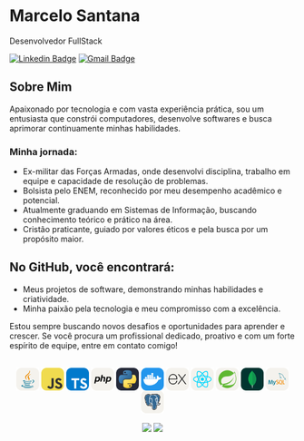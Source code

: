 # Marcelo Santana

Desenvolvedor FullStack

[![Linkedin Badge](https://img.shields.io/badge/-Marcelo%20Nascimento%20de%20Santana-00875f?style=flat-square&logo=Linkedin&logoColor=white)](https://www.linkedin.com/in/marcelodesantana/) 
[![Gmail Badge](https://img.shields.io/badge/-marcelo.255.m.n.s@gmail.com-00875f?style=flat-square&logo=Gmail&logoColor=white)](mailto:marcelo.255.m.n.s@gmail.com)

## Sobre Mim

Apaixonado por tecnologia e com vasta experiência prática, sou um entusiasta que constrói computadores, desenvolve softwares e busca aprimorar continuamente minhas habilidades.

### Minha jornada:

- Ex-militar das Forças Armadas, onde desenvolvi disciplina, trabalho em equipe e capacidade de resolução de problemas.
- Bolsista pelo ENEM, reconhecido por meu desempenho acadêmico e potencial.
- Atualmente graduando em Sistemas de Informação, buscando conhecimento teórico e prático na área.
- Cristão praticante, guiado por valores éticos e pela busca por um propósito maior.

## No GitHub, você encontrará:

- Meus projetos de software, demonstrando minhas habilidades e criatividade.
- Minha paixão pela tecnologia e meu compromisso com a excelência.

Estou sempre buscando novos desafios e oportunidades para aprender e crescer. Se você procura um profissional dedicado, proativo e com um forte espírito de equipe, entre em contato comigo!

<div align="center" style="display: inline_block"><br>
  <!-- Linguagens -->
  <a href="https://www.java.com/pt-BR" target="_blank"><img align="center" alt="Java" height="40" width="40" src="https://raw.githubusercontent.com/tandpfun/skill-icons/main/icons/Java-Light.svg"></a>
  <a href="https://developer.mozilla.org/en-US/docs/Web/JavaScript" target="_blank"><img align="center" alt="JavaScript" height="40" width="40" src="https://raw.githubusercontent.com/tandpfun/skill-icons/main/icons/JavaScript.svg"></a>
  <a href="https://www.typescriptlang.org/" target="_blank"><img align="center" alt="TypeScript" height="40" width="40" src="https://raw.githubusercontent.com/tandpfun/skill-icons/main/icons/TypeScript.svg"></a>
  <a href="https://www.php.net/" target="_blank"><img align="center" alt="PHP" height="40" width="40" src="https://raw.githubusercontent.com/tandpfun/skill-icons/main/icons/PHP-Light.svg"></a>
  <a href="https://www.python.org/" target="_blank"><img align="center" alt="Python" height="40" width="40" src="https://raw.githubusercontent.com/tandpfun/skill-icons/main/icons/Python-Dark.svg"></a>
  <!-- Frameworks -->
  <a href="https://www.docker.com/" target="_blank"><img align="center" alt="Docker" height="40" width="40" src="https://raw.githubusercontent.com/tandpfun/skill-icons/main/icons/Docker.svg"></a>
  <a href="https://expressjs.com/" target="_blank"><img align="center" alt="ExpressJS" height="40" width="40" src="https://raw.githubusercontent.com/tandpfun/skill-icons/main/icons/ExpressJS-Light.svg"></a>
  <a href="https://reactjs.org/" target="_blank"><img align="center" alt="React" height="40" width="40" src="https://raw.githubusercontent.com/tandpfun/skill-icons/main/icons/React-Light.svg"></a>
  <a href="https://spring.io/" target="_blank"><img align="center" alt="Spring" height="40" width="40" src="https://raw.githubusercontent.com/tandpfun/skill-icons/main/icons/Spring-Light.svg"></a>
  <!-- Bancos de Dados -->
  <a href="https://www.mongodb.com/" target="_blank"><img align="center" alt="MongoDB" height="40" width="40" src="https://raw.githubusercontent.com/tandpfun/skill-icons/main/icons/MongoDB.svg"></a>
  <a href="https://www.mysql.com/" target="_blank"><img align="center" alt="MySQL" height="40" width="40" src="https://raw.githubusercontent.com/tandpfun/skill-icons/main/icons/MySQL-Light.svg"></a>
  <a href="https://www.postgresql.org/" target="_blank"><img align="center" alt="PostgreSQL" height="40" width="40" src="https://raw.githubusercontent.com/tandpfun/skill-icons/main/icons/PostgreSQL-Light.svg"></a>
</div>

<div align="center"><br>
  <img height="160" src="https://github-readme-stats.vercel.app/api?username=marcelo-de-santana&show_icons=true&count_private=true&theme=dark"/>
  <img height="160" src="https://github-readme-stats.vercel.app/api/top-langs/?username=marcelo-de-santana&layout=compact&langs_count=6&hide=c%2B%2B,objective-c%2B%2B,objective-c,ruby,css&theme=dark"/>
</div>
